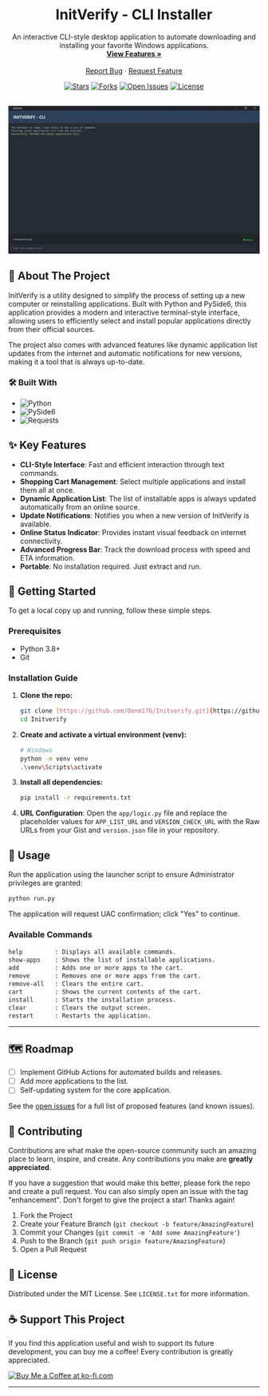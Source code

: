 <div align="center">
  
  <h1 align="center">InitVerify - CLI Installer</h1>
  
  <p align="center">
    An interactive CLI-style desktop application to automate downloading and installing your favorite Windows applications.
    <br />
    <a href="#-key-features"><strong>View Features »</strong></a>
    <br />
    <br />
    <a href="https://github.com/Oenm176/Initverify/issues">Report Bug</a>
    ·
    <a href="https://github.com/Oenm176/Initverify/issues">Request Feature</a>
  </p>
</div>

<div align="center">
  <a href="https://github.com/Oenm176/Initverify/stargazers"><img src="https://img.shields.io/github/stars/Oenm176/Initverify?style=for-the-badge" alt="Stars"></a>
  <a href="https://github.com/Oenm176/Initverify/network/members"><img src="https://img.shields.io/github/forks/Oenm176/Initverify?style=for-the-badge" alt="Forks"></a>
  <a href="https://github.com/Oenm176/Initverify/issues"><img src="https://img.shields.io/github/issues/Oenm176/Initverify?style=for-the-badge" alt="Open Issues"></a>
  <a href="https://github.com/Oenm176/Initverify/blob/main/LICENSE"><img src="https://img.shields.io/github/license/Oenm176/Initverify?style=for-the-badge" alt="License"></a>
</div>

<br>

![InitVerify Screenshot](app/asset/preview-apps.png)


## 📝 About The Project

InitVerify is a utility designed to simplify the process of setting up a new computer or reinstalling applications. Built with Python and PySide6, this application provides a modern and interactive terminal-style interface, allowing users to efficiently select and install popular applications directly from their official sources.

The project also comes with advanced features like dynamic application list updates from the internet and automatic notifications for new versions, making it a tool that is always up-to-date.

### 🛠️ Built With

* ![Python](https://img.shields.io/badge/Python-3776AB?style=for-the-badge&logo=python&logoColor=white)
* ![PySide6](https://img.shields.io/badge/PySide6-249392?style=for-the-badge&logo=qt&logoColor=white)
* ![Requests](https://img.shields.io/badge/Requests-2.31.0-orange?style=for-the-badge)


## ✨ Key Features

* **CLI-Style Interface**: Fast and efficient interaction through text commands.
* **Shopping Cart Management**: Select multiple applications and install them all at once.
* **Dynamic Application List**: The list of installable apps is always updated automatically from an online source.
* **Update Notifications**: Notifies you when a new version of InitVerify is available.
* **Online Status Indicator**: Provides instant visual feedback on internet connectivity.
* **Advanced Progress Bar**: Track the download process with speed and ETA information.
* **Portable**: No installation required. Just extract and run.



## 🚀 Getting Started

To get a local copy up and running, follow these simple steps.

### Prerequisites

* Python 3.8+
* Git

### Installation Guide

1.  **Clone the repo:**
    ```sh
    git clone [https://github.com/Oenm176/Initverify.git](https://github.com/Oenm176/Initverify.git)
    cd Initverify
    ```

2.  **Create and activate a virtual environment (venv):**
    ```sh
    # Windows
    python -m venv venv
    .\venv\Scripts\activate
    ```

3.  **Install all dependencies:**
    ```sh
    pip install -r requirements.txt
    ```

4.  **URL Configuration**:
    Open the `app/logic.py` file and replace the placeholder values for `APP_LIST_URL` and `VERSION_CHECK_URL` with the Raw URLs from your Gist and `version.json` file in your repository.

## 🏃 Usage

Run the application using the launcher script to ensure Administrator privileges are granted:
```sh
python run.py
```
The application will request UAC confirmation; click "Yes" to continue.

### Available Commands
```
help         : Displays all available commands.
show-apps    : Shows the list of installable applications.
add          : Adds one or more apps to the cart.
remove       : Removes one or more apps from the cart.
remove-all   : Clears the entire cart.
cart         : Shows the current contents of the cart.
install      : Starts the installation process.
clear        : Clears the output screen.
restart      : Restarts the application.
```

---

## 🗺️ Roadmap

* [ ] Implement GitHub Actions for automated builds and releases.
* [ ] Add more applications to the list.
* [ ] Self-updating system for the core application.

See the [open issues](https://github.com/Oenm176/Initverify/issues) for a full list of proposed features (and known issues).

## 🤝 Contributing

Contributions are what make the open-source community such an amazing place to learn, inspire, and create. Any contributions you make are **greatly appreciated**.

If you have a suggestion that would make this better, please fork the repo and create a pull request. You can also simply open an issue with the tag "enhancement". Don't forget to give the project a star! Thanks again!

1.  Fork the Project
2.  Create your Feature Branch (`git checkout -b feature/AmazingFeature`)
3.  Commit your Changes (`git commit -m 'Add some AmazingFeature'`)
4.  Push to the Branch (`git push origin feature/AmazingFeature`)
5.  Open a Pull Request

## 📄 License

Distributed under the MIT License. See `LICENSE.txt` for more information.


## ☕ Support This Project

If you find this application useful and wish to support its future development, you can buy me a coffee! Every contribution is greatly appreciated.

<p align="left">
  <a href='https://ko-fi.com/V7V51KTW8I' target='_blank'><img height='36' style='border:0px;height:36px;' src='https://storage.ko-fi.com/cdn/kofi5.png?v=6' border='0' alt='Buy Me a Coffee at ko-fi.com' /></a>
</p>

---
